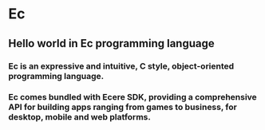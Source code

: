# Ec
## Hello world in Ec programming language

### Ec is an expressive and intuitive, C style, object-oriented programming language.

### Ec comes bundled with Ecere SDK, providing a comprehensive API for building apps ranging from games to business, for desktop, mobile and web platforms.